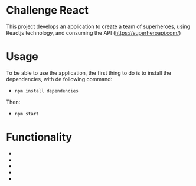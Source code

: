 # Challenge React

This project develops an application to create a team of superheroes, using Reactjs technology, and consuming the API (https://superheroapi.com/)

# Usage

To be able to use the application, the first thing to do is to install the dependencies, with de following command:

*  `npm install dependencies`

Then:

* `npm start`

# Functionality

*
*
*
*
*